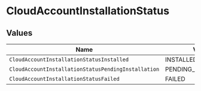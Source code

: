 # CloudAccountInstallationStatus


## Values

| Name                                                | Value                                               |
| --------------------------------------------------- | --------------------------------------------------- |
| `CloudAccountInstallationStatusInstalled`           | INSTALLED                                           |
| `CloudAccountInstallationStatusPendingInstallation` | PENDING_INSTALLATION                                |
| `CloudAccountInstallationStatusFailed`              | FAILED                                              |